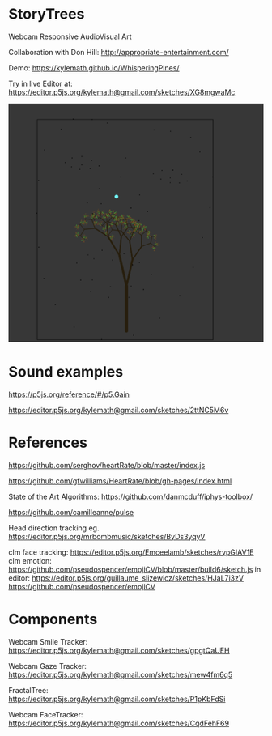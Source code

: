 # StoryTrees
Webcam Responsive AudioVisual Art

Collaboration with Don Hill: http://appropriate-entertainment.com/

Demo: https://kylemath.github.io/WhisperingPines/

Try in live Editor at: https://editor.p5js.org/kylemath@gmail.com/sketches/XG8mgwaMc

![Example](webcamExample2.png)

# Sound examples

https://p5js.org/reference/#/p5.Gain

https://editor.p5js.org/kylemath@gmail.com/sketches/2ttNC5M6v

# References
 https://github.com/serghov/heartRate/blob/master/index.js
 
 https://github.com/gfwilliams/HeartRate/blob/gh-pages/index.html
 
State of the Art Algorithms: https://github.com/danmcduff/iphys-toolbox/

https://github.com/camilleanne/pulse

Head direction tracking eg. https://editor.p5js.org/mrbombmusic/sketches/ByDs3yqyV

clm face tracking: https://editor.p5js.org/Emceelamb/sketches/rypGIAV1E
clm emotion: https://github.com/pseudospencer/emojiCV/blob/master/build6/sketch.js
 in editor: https://editor.p5js.org/guillaume_slizewicz/sketches/HJaL7i3zV
https://github.com/pseudospencer/emojiCV


# Components

Webcam Smile Tracker:
https://editor.p5js.org/kylemath@gmail.com/sketches/gpgtQaUEH

Webcam Gaze Tracker:
https://editor.p5js.org/kylemath@gmail.com/sketches/mew4fm6q5

FractalTree:
https://editor.p5js.org/kylemath@gmail.com/sketches/P1pKbFdSi

Webcam FaceTracker:
https://editor.p5js.org/kylemath@gmail.com/sketches/CqdFehF69
